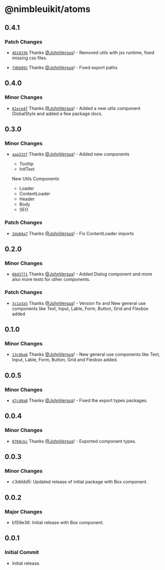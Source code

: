 # @nimbleuikit/atoms

## 0.4.1

### Patch Changes

- [`4b1833b`](https://github.com/JohnVersus/nimbleuikit/commit/4b1833b599eb12b446e498d7a26b791203685b25) Thanks [@JohnVersus](https://github.com/JohnVersus)! - Removed utils with jsx runtime, fixed missing css files.

- [`fdb6092`](https://github.com/JohnVersus/nimbleuikit/commit/fdb609267ad31a240b70c49d659d13c786dcffa2) Thanks [@JohnVersus](https://github.com/JohnVersus)! - Fixed export paths

## 0.4.0

### Minor Changes

- [`81ece4f`](https://github.com/JohnVersus/nimbleuikit/commit/81ece4fdc408f6888b32d43050f7800e82e99a18) Thanks [@JohnVersus](https://github.com/JohnVersus)! - Added a new utils component GlobalStyle and added a few package docs.

## 0.3.0

### Minor Changes

- [`aaa332f`](https://github.com/JohnVersus/nimbleuikit/commit/aaa332f097513095fba76c82c2975290f1aa25ad) Thanks [@JohnVersus](https://github.com/JohnVersus)! - Added new components

  - Tooltip
  - IntlText

  New Utils Components

  - Loader
  - ContentLoader
  - Header
  - Body
  - SEO

### Patch Changes

- [`2da04a7`](https://github.com/JohnVersus/nimbleuikit/commit/2da04a707a24380b87a9acb9fd0f574f55ceb50e) Thanks [@JohnVersus](https://github.com/JohnVersus)! - Fix ContentLoader imports

## 0.2.0

### Minor Changes

- [`66d3771`](https://github.com/JohnVersus/nimbleuikit/commit/66d37718f30718ee1f5b2a20aad1135ac952d981) Thanks [@JohnVersus](https://github.com/JohnVersus)! - Added Dialog component and more also more tests for other components.

### Patch Changes

- [`3c1a3a5`](https://github.com/JohnVersus/nimbleuikit/commit/3c1a3a53bc9787ecf2479cbabf29136d2f8ea513) Thanks [@JohnVersus](https://github.com/JohnVersus)! - Version fix and New general use components like Text, Input, Lable, Form, Button, Grid and Flexbox added

## 0.1.0

### Minor Changes

- [`13c8ba6`](https://github.com/JohnVersus/nimbleuikit/commit/13c8ba63878f1474a6b951f678f7951d0dc349a9) Thanks [@JohnVersus](https://github.com/JohnVersus)! - New general use components like Text, Input, Lable, Form, Button, Grid and Flexbox added.

## 0.0.5

### Minor Changes

- [`47c40a8`](https://github.com/JohnVersus/nimbleuikit/commit/47c40a8f7c1c9fb5de167cadc7351c6c31062b98) Thanks [@JohnVersus](https://github.com/JohnVersus)! - Fixed the export types packages.

## 0.0.4

### Minor Changes

- [`0760cbc`](https://github.com/JohnVersus/nimbleuikit/commit/0760cbc570a9a37c70ee75cbe2981ed072274c42) Thanks [@JohnVersus](https://github.com/JohnVersus)! - Exported component types.

## 0.0.3

### Minor Changes

- c3dddd5: Updated release of initial package with Box component.

## 0.0.2

### Major Changes

- b159e36: Initial release with Box component.

## 0.0.1

### Initial Commit

- Initial release.

